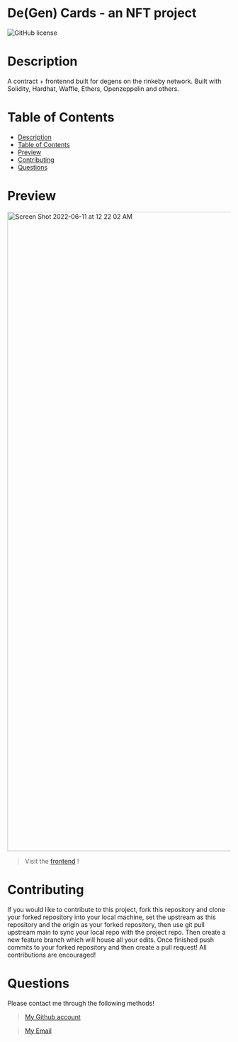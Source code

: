 # De(Gen) Cards - an NFT project

      
![GitHub license](https://img.shields.io/static/v1?label=License&message=MIT&color=blue&style=for-the-badge)

# Description
A contract + frontennd built for degens on the rinkeby network. Built with Solidity, Hardhat, Waffle, Ethers, Openzeppelin and others.

# Table of Contents
- [Description](#description)
- [Table of Contents](#table-of-contents)
- [Preview](#preview)
- [Contributing](#contributing)
- [Questions](#questions)

# Preview
<img width="1440" alt="Screen Shot 2022-06-11 at 12 22 02 AM" src="https://user-images.githubusercontent.com/90402466/173172300-6af3365c-f80e-4eab-850d-da066a23e134.png">

> Visit the <a href="https://nft-starter-project.charlesnyabeze.repl.co/">frontend</a> !

# Contributing

If you would like to contribute to this project, fork this repository and clone your forked repository into your local machine, set the upstream as this repository and the origin as your forked repository, then use git pull upstream main to sync your local repo with the project repo. Then create a new feature branch which will house all your edits. Once finished push commits to your forked repository and then create a pull request! All contributions are encouraged!


# Questions
Please contact me through the following methods!

> [My Github account](https://github.com/charles-nyabeze)

> <a href="mailto:charlesnnyabeze@gmail.com">My Email</a> 
